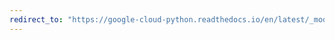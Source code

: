 ```yaml
---
redirect_to: "https://google-cloud-python.readthedocs.io/en/latest/_modules/google/cloud/speech_v1p1beta1.html"
---
```

